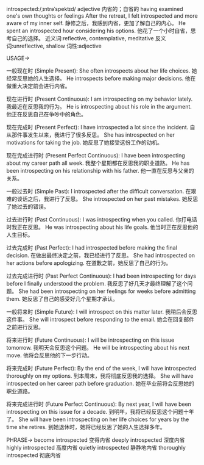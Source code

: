introspected:/ˌɪntrəˈspektɪd/
adjective
内省的；自省的
having examined one's own thoughts or feelings
After the retreat, I felt introspected and more aware of my inner self.  静修之后，我感到内省，更加了解自己的内心。
He spent an introspected hour considering his options. 他花了一个小时自省，思考自己的选择。
近义词:reflective, contemplative, meditative
反义词:unreflective, shallow
词性:adjective


USAGE->

一般现在时 (Simple Present):
She often introspects about her life choices. 她经常反思她的人生选择。
He introspects before making major decisions. 他在做重大决定前会进行内省。

现在进行时 (Present Continuous):
I am introspecting on my behavior lately. 我最近在反思我的行为。
He is introspecting about his role in the argument. 他正在反思自己在争吵中的角色。

现在完成时 (Present Perfect):
I have introspected a lot since the incident. 自从那件事发生以来，我进行了很多反思。
She has introspected on her motivations for taking the job. 她反思了她接受这份工作的动机。

现在完成进行时 (Present Perfect Continuous):
I have been introspecting about my career path all week. 我整个星期都在反思我的职业道路。
He has been introspecting on his relationship with his father. 他一直在反思与父亲的关系。

一般过去时 (Simple Past):
I introspected after the difficult conversation.  在艰难的谈话之后，我进行了反思。
She introspected on her past mistakes. 她反思了她过去的错误。

过去进行时 (Past Continuous):
I was introspecting when you called. 你打电话时我正在反思。
He was introspecting about his life goals. 他当时正在反思他的人生目标。

过去完成时 (Past Perfect):
I had introspected before making the final decision. 在做出最终决定之前，我已经进行了反思。
She had introspected on her actions before apologizing. 在道歉之前，她反思了自己的行为。

过去完成进行时 (Past Perfect Continuous):
I had been introspecting for days before I finally understood the problem. 我反思了好几天才最终理解了这个问题。
She had been introspecting on her feelings for weeks before admitting them. 她反思了自己的感受好几个星期才承认。

一般将来时 (Simple Future):
I will introspect on this matter later. 我稍后会反思这件事。
She will introspect before responding to the email. 她会在回复邮件之前进行反思。

将来进行时 (Future Continuous):
I will be introspecting on this issue tomorrow. 我明天会反思这个问题。
He will be introspecting about his next move. 他将会反思他的下一步行动。

将来完成时 (Future Perfect):
By the end of the week, I will have introspected thoroughly on my options. 到本周末，我将彻底反思我的选择。
She will have introspected on her career path before graduation. 她在毕业前将会反思她的职业道路。

将来完成进行时 (Future Perfect Continuous):
By next year, I will have been introspecting on this issue for a decade. 到明年，我将已经反思这个问题十年了。
She will have been introspecting on her life choices for years by the time she retires. 到她退休时，她将已经反思了她的人生选择多年。


PHRASE->
become introspected 变得内省
deeply introspected 深度内省
highly introspected 高度内省
quietly introspected 静静地内省
thoroughly introspected 彻底内省
